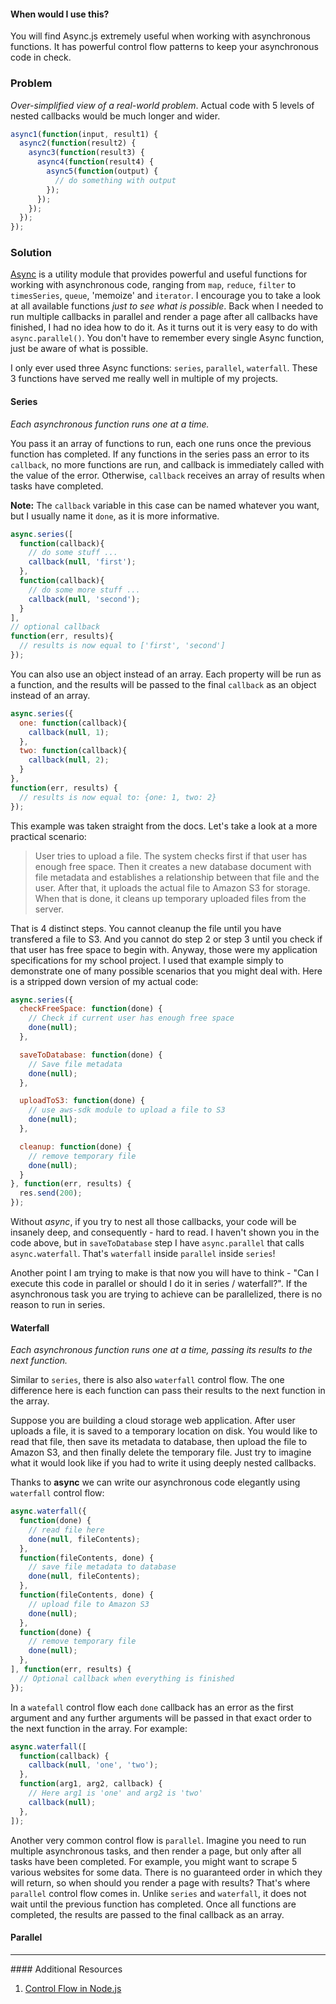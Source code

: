 <div class="alert alert-info">
  <h4>When would I use this?</h4>
  You will find Async.js extremely useful when working with asynchronous
  functions. It has powerful control flow patterns to keep your asynchronous
  code in check.
</div>

### Problem
*Over-simplified view of a real-world problem*. Actual code with 5 levels of nested
callbacks would be much longer and wider.

```javascript
async1(function(input, result1) {
  async2(function(result2) {
    async3(function(result3) {
      async4(function(result4) {
        async5(function(output) {
          // do something with output
        });
      });
    });
  });
});
```

### Solution
[Async](https://github.com/caolan/async) is a utility module that provides
powerful and useful functions for working with asynchronous code, ranging
from `map`, `reduce`, `filter` to `timesSeries`, `queue`, 'memoize' and `iterator`.
I encourage you to take a look at all available functions *just to see what is
possible*. Back when I needed to run multiple callbacks in parallel and render
a page after all callbacks have finished, I had no idea how to do it. As it turns out
it is very easy to do with `async.parallel()`. You don't have to remember every
single Async function, just be aware of what is possible.

I only ever used three Async functions: `series`, `parallel`, `waterfall`. These 3
functions have served me really well in multiple of my projects.


#### <i class="fa fa-ellipsis-h text-danger"></i> Series

*Each asynchronous function runs one at a time.*

You pass it an array of functions to run, each one runs once the previous
function has completed. If any functions in the series pass an error to its
`callback`, no more functions are run, and callback is immediately called with
the value of the error. Otherwise, `callback` receives an array of results
when tasks have completed.

**Note:** The `callback` variable in this case can be named whatever you want, but
I usually name it `done`, as it is more informative.

```js
async.series([
  function(callback){
    // do some stuff ...
    callback(null, 'first');
  },
  function(callback){
    // do some more stuff ...
    callback(null, 'second');
  }
],
// optional callback
function(err, results){
  // results is now equal to ['first', 'second']
});
```

You can also use an object instead of an array. Each property will
be run as a function, and the results will be passed to the final `callback`
as an object instead of an array.

```js
async.series({
  one: function(callback){
    callback(null, 1);
  },
  two: function(callback){
    callback(null, 2);
  }
},
function(err, results) {
  // results is now equal to: {one: 1, two: 2}
});
```

This example was taken straight from the docs. Let's take a look at a more
practical scenario:

> User tries to upload a file. The system checks first if that user has enough
free space. Then it creates a new database document with file metadata and
establishes a relationship between that file and the user. After that, it uploads
the actual file to Amazon S3 for storage. When that is done, it cleans up
temporary uploaded files from the server.

That is 4 distinct steps. You cannot cleanup the file until you have transfered a
file to S3. And you cannot do step 2 or step 3 until you check if that user
has free space to begin with. Anyway, those were my application specifications
for my school project. I used that example simply to demonstrate one of many
possible scenarios that you might deal with. Here is a stripped down version
of my actual code:

```javascript
async.series({
  checkFreeSpace: function(done) {
    // Check if current user has enough free space
    done(null);
  },

  saveToDatabase: function(done) {
    // Save file metadata
    done(null);
  },

  uploadToS3: function(done) {
    // use aws-sdk module to upload a file to S3
    done(null);
  },

  cleanup: function(done) {
    // remove temporary file
    done(null);
  }
}, function(err, results) {
  res.send(200);
});
```

Without *async*, if you try to nest all those callbacks, your code will be
insanely deep, and consequently - hard to read.
I haven't shown you in the code above, but in `saveToDatabase` step I have `async.parallel` that
calls `async.waterfall`. That's `waterfall` inside `parallel` inside `series`!

Another point I am trying to make is that now you will have to think -
"Can I execute this code in parallel or should I do it in series / waterfall?".
If the asynchronous task you are trying to achieve can be parallelized, there
is no reason to run in series.

#### <i class="fa fa-sort-amount-asc text-danger"></i> Waterfall

*Each asynchronous function runs one at a time, passing its results to the next function.*

Similar to `series`, there is also also `waterfall` control flow. The one difference here is each function can pass their results to the next function in the array.

Suppose you are building a cloud storage web application. After user uploads a file, it is saved to a temporary location on disk. You would like to read that file, then save its metadata to database, then upload the file to Amazon S3, and then finally delete the temporary file. Just try to imagine what it would look like if you had to write it using deeply nested callbacks.

Thanks to **async** we can write our asynchronous code elegantly using `waterfall` control flow:


```js
async.waterfall({
  function(done) {
    // read file here
    done(null, fileContents);
  },
  function(fileContents, done) {
    // save file metadata to database
    done(null, fileContents);
  },
  function(fileContents, done) {
    // upload file to Amazon S3
    done(null);
  },
  function(done) {
    // remove temporary file
    done(null);
  },
], function(err, results) {
  // Optional callback when everything is finished
});
```

In a `watefall` control flow each `done` callback has an error as the first argument and any further arguments will be passed in that exact order to the next function in the array. For example:


```js
async.waterfall([
  function(callback) {
    callback(null, 'one', 'two');
  },
  function(arg1, arg2, callback) {
    // Here arg1 is 'one' and arg2 is 'two'
    callback(null);
  },
]);
```

Another very common control flow is `parallel`. Imagine you need to run multiple asynchronous tasks, and then render a page, but only after all tasks have been completed. For example, you might want to scrape 5 various websites for some data. There is no guaranteed order in which they will return, so when should you render a page with results? That's where `parallel` control flow comes in. Unlike `series` and `waterfall`, it does not wait until the previous function has completed. Once all functions are completed, the results are passed to the final callback as an array.

#### <i class="fa fa-code-fork text-danger"></i> Parallel


<hr>
#### <i class="fa fa-lightbulb-o text-danger"></i> Additional Resources

1. [Control Flow in Node.js](http://book.mixu.net/node/ch7.html)